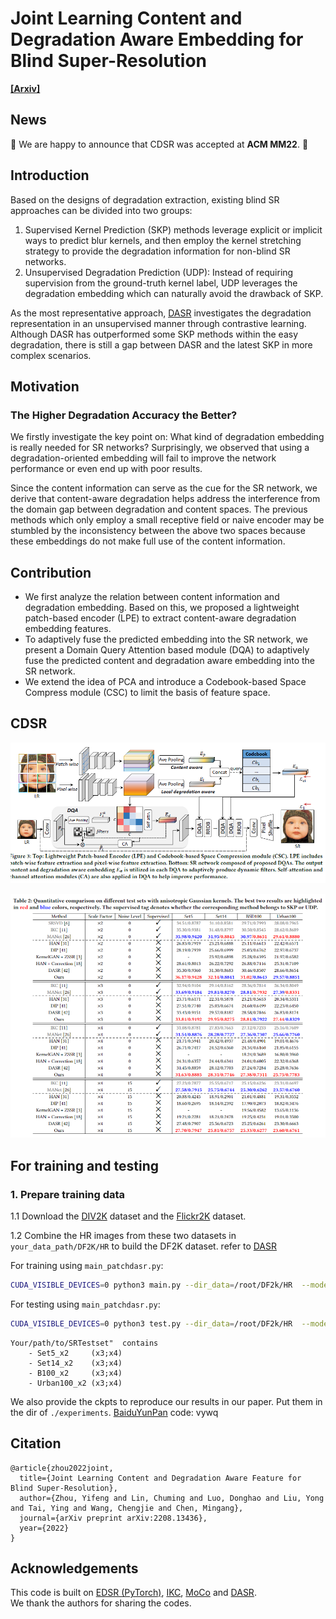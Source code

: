 # Joint Learning Content and Degradation Aware Embedding for Blind Super-Resolution
**[[Arxiv]](https://arxiv.org/abs/2208.13436)**
## News
:bell: We are happy to announce that CDSR was accepted at **ACM MM22**. :bell:

## Introduction
Based on the designs of degradation extraction, existing blind SR approaches can be divided into two groups:
1. Supervised Kernel Prediction (SKP) methods leverage explicit or implicit ways to predict blur kernels, and then employ the kernel stretching strategy to provide the degradation information for non-blind SR networks. 
2. Unsupervised Degradation Prediction (UDP): Instead of requiring supervision from the ground-truth kernel label, UDP leverages the degradation embedding which can naturally avoid the drawback of SKP.

As the most representative approach, [DASR](https://github.com/The-Learning-And-Vision-Atelier-LAVA/DASR) investigates the degradation representation in an unsupervised manner through contrastive learning.
Although DASR has outperformed some SKP methods within the easy degradation, there is still a gap between DASR and the latest SKP in more complex scenarios. 

## Motivation
### The Higher Degradation Accuracy the Better?
We firstly investigate the key point on: What kind of degradation embedding is really needed for SR networks? Surprisingly, we observed that using a degradation-oriented embedding will fail to improve the network performance or even end up with poor results.

Since the content information can serve as the cue for the SR network, we derive that content-aware degradation helps address the interference from the domain gap between degradation and content spaces. 
The previous methods which only employ a small receptive field or naive encoder may be stumbled by the inconsistency between the above two spaces because these embeddings do not make full use of the content information.

## Contribution
- We first analyze the relation between content information and degradation embedding. Based on this, we proposed a lightweight patch-based encoder (LPE) to extract content-aware degradation embedding features.
- To adaptively fuse the predicted embedding into the SR network, we present a Domain Query Attention based module (DQA) to adaptively fuse the predicted content and degradation aware embedding into the SR network.
- We extend the idea of PCA and introduce a Codebook-based Space Compress module (CSC) to limit the basis of feature space.

## CDSR
![fram](Figs/fram.PNG)

![Tab1](Figs/table1.PNG)

## For training and testing
### 1. Prepare training data 

1.1 Download the [DIV2K](https://data.vision.ee.ethz.ch/cvl/DIV2K/)  dataset and the [Flickr2K](http://cv.snu.ac.kr/research/EDSR/Flickr2K.tar) dataset.

1.2 Combine the HR images from these two datasets in `your_data_path/DF2K/HR` to build the DF2K dataset. 
refer to [DASR](https://github.com/The-Learning-And-Vision-Atelier-LAVA/DASR)

For training using `main_patchdasr.py`:

```bash
CUDA_VISIBLE_DEVICES=0 python3 main.py --dir_data=/root/DF2k/HR  --model=CDSR --scale=2 --blur_type=aniso_gaussian  --noise=0  --sig_min=0.35   --sig_max=5  --batch_size=32   --save=cdsr  --epochs_encoder=-1 --n_GPUs=1 --freeze_epoch 600 --sv_mode 0
```

For testing using `main_patchdasr.py`:

```bash
CUDA_VISIBLE_DEVICES=0 python3 test.py --dir_data=/root/DF2k/HR  --model=CDSR --scale=2 --blur_type=aniso_gaussian  --noise=0 --pre_train experiment/cdsr_x2_bicubic_aniso/model/model_492_psnr_36.17.pt --sv_mode 0 --n_GPUs=1
```

```
Your/path/to/SRTestset"  contains 
    - Set5_x2     (x3;x4) 
    - Set14_x2    (x3;x4) 
    - B100_x2     (x3;x4) 
    - Urban100_x2 (x3;x4)

```


We also provide the ckpts to reproduce our results in our paper. Put them in the dir of `./experiments`.
[BaiduYunPan](https://pan.baidu.com/s/1h9s7e3bzzUb-BwCvlEpZQA )  code: vywq 

## Citation
```
@article{zhou2022joint,
  title={Joint Learning Content and Degradation Aware Feature for Blind Super-Resolution},
  author={Zhou, Yifeng and Lin, Chuming and Luo, Donghao and Liu, Yong and Tai, Ying and Wang, Chengjie and Chen, Mingang},
  journal={arXiv preprint arXiv:2208.13436},
  year={2022}
}
```

## Acknowledgements
This code is built on [EDSR (PyTorch)](https://github.com/thstkdgus35/EDSR-PyTorch), [IKC](https://github.com/yuanjunchai/IKC), [MoCo](https://github.com/facebookresearch/moco) and [DASR](https://github.com/The-Learning-And-Vision-Atelier-LAVA/DASR).  
We thank the authors for sharing the codes.